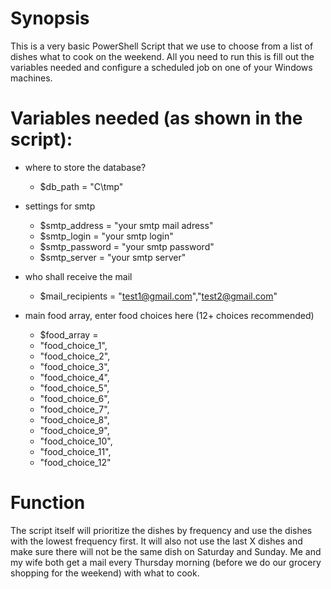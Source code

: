 # Synopsis

This is a very basic PowerShell Script that we use to choose from a list of dishes what to cook on the weekend. All you need to run this is fill out the variables needed and configure a scheduled job on one of your Windows machines.

# Variables needed (as shown in the script):
 
- where to store the database?
  - $db_path = "C\tmp"

- settings for smtp
  - $smtp_address = "your smtp mail adress"
  - $smtp_login = "your smtp login"
  - $smtp_password = "your smtp password"
  - $smtp_server = "your smtp server"

- who shall receive the mail
  - $mail_recipients = "test1@gmail.com","test2@gmail.com"

- main food array, enter food choices here (12+ choices recommended)
  - $food_array =
  - "food_choice_1",
  - "food_choice_2",
  - "food_choice_3",
  - "food_choice_4",
  - "food_choice_5",
  - "food_choice_6",
  - "food_choice_7",
  - "food_choice_8",
  - "food_choice_9",
  - "food_choice_10",
  - "food_choice_11",
  - "food_choice_12"
  
# Function

The script itself will prioritize the dishes by frequency and use the dishes with the lowest frequency first. It will also not use the last X dishes and make sure there will not be the same dish on Saturday and Sunday. Me and my wife both get a mail every Thursday morning (before we do our grocery shopping for the weekend) with what to cook.
